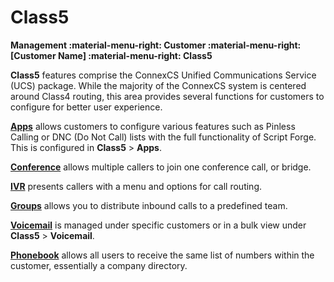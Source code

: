 # Class5
**Management :material-menu-right: Customer :material-menu-right: [Customer Name] :material-menu-right: Class5**

**Class5** features comprise the ConnexCS Unified Communications Service (UCS) package. While the majority of the ConnexCS system is centered around Class4 routing, this area provides several functions for customers to configure for better user experience.  

[**Apps**](/class5/apps/) allows customers to configure various features such as Pinless Calling or DNC (Do Not Call) lists with the full functionality of Script Forge. This is configured in **Class5** > **Apps**. 


[**Conference**](/class5/creating-conference/) allows multiple callers to join one conference call, or bridge.


[**IVR**](/class5/creating-ivr/) presents callers with a menu and options for call routing.


[**Groups**](/class5/creating-group/) allows you to distribute inbound calls to a predefined team.


[**Voicemail**](/class5/voicemail/) is managed under specific customers or in a bulk view under **Class5** > **Voicemail**. 


[**Phonebook**](/class5/phonebook/) allows all users to receive the same list of numbers within the customer, essentially a company directory. 
